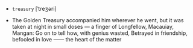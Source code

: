 - `treasury` [ˈtreʒəri]



-  The Golden Treasury accompanied him wherever he went, but it was taken at night in small doses — a finger of Longfellow, Macauiay, Mangan: Go on to tell how, with genius wasted, Betrayed in friendship, befooled in love  —— the heart of the matter